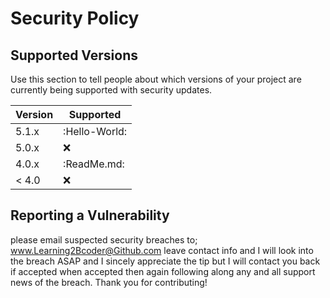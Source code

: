 # Security Policy

## Supported Versions

Use this section to tell people about which versions of your project are
currently being supported with security updates.

| Version | Supported          |
| ------- | ------------------ |
| 5.1.x   | :Hello-World:      |
| 5.0.x   | :x:                |
| 4.0.x   | :ReadMe.md:        |
| < 4.0   | :x:                |

## Reporting a Vulnerability

please email suspected security breaches to; www.Learning2Bcoder@Github.com leave contact info and I will look into the breach ASAP and I sincely appreciate the tip but I will contact you back if accepted when accepted then again following along any and all support news of the breach. Thank you for contributing!


